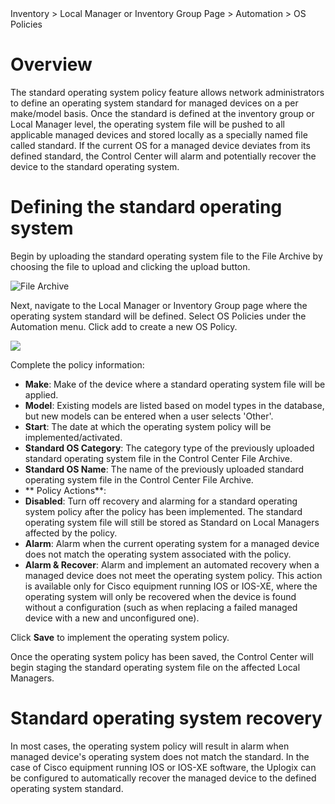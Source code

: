 <!-- 5.5.3 -->

<div class='ucc' />Inventory > Local Manager or Inventory Group Page > Automation > OS Policies</div>

# Overview

The standard operating system policy feature allows network administrators to define an operating system standard for managed devices on a per make/model basis. Once the standard is defined at the inventory group or Local Manager level, the operating system file will be pushed to all applicable managed devices and stored locally as a specially named file called standard. If the current OS for a managed device deviates from its defined standard, the Control Center will alarm and potentially recover the device to the standard operating system.

# Defining the standard operating system

Begin by uploading the standard operating system file to the File Archive by choosing the file to upload and clicking the upload button.

![File Archive](http://uplogix.com/support/docs/img/6.0/file-archive-list.png)
 
Next, navigate to the Local Manager or Inventory Group page where the operating system standard will be defined. Select OS Policies under the Automation menu. Click add to create a new OS Policy.
 
![](http://uplogix.com/support/docs/img/6.0/create-os-policy.png)

Complete the policy information:
- **Make**: Make of the device where a standard operating system file will be applied.
- **Model**: Existing models are listed based on model types in the database, but new models can be entered when a user selects 'Other'.
- **Start**: The date at which the operating system policy will be implemented/activated.
- **Standard OS Category**: The category type of the previously uploaded standard operating system file in the Control Center File Archive.
- **Standard OS Name**: The name of the previously uploaded standard operating system file in the Control Center File Archive.
- ** Policy Actions**:
 - **Disabled**: Turn off recovery and alarming for a standard operating system policy after the policy has been implemented. The standard operating system file will still be stored as Standard on Local Managers affected by the policy.
 - **Alarm**: Alarm when the current operating system for a managed device does not match the operating system associated with the policy.
 - **Alarm & Recover**: Alarm and implement an automated recovery when a managed device does not meet the operating system policy. This action is available only for Cisco equipment running IOS or IOS-XE, where the operating system will only be recovered when the device is found without a configuration (such as when replacing a failed managed device with a new and unconfigured one).

Click **Save** to implement the operating system policy.

Once the operating system policy has been saved, the Control Center will begin staging the standard operating system file on the affected Local Managers.

# Standard operating system recovery

In most cases, the operating system policy will result in alarm when managed device's operating system does not match the standard. In the case of Cisco equipment running IOS or IOS-XE software, the Uplogix can be configured to automatically recover the managed device to the defined operating system standard.